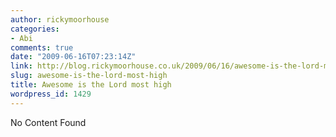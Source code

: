 ```yaml
---
author: rickymoorhouse
categories:
- Abi
comments: true
date: "2009-06-16T07:23:14Z"
link: http://blog.rickymoorhouse.co.uk/2009/06/16/awesome-is-the-lord-most-high/
slug: awesome-is-the-lord-most-high
title: Awesome is the Lord most high
wordpress_id: 1429
---
```


No Content Found
